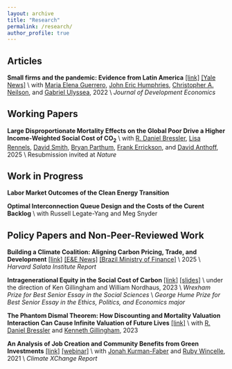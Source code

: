 ```yaml
---
layout: archive
title: "Research"
permalink: /research/
author_profile: true
---
```


## Articles

**Small firms and the pandemic: Evidence from Latin America** [[link]](https://www.sciencedirect.com/science/article/pii/S0304387821001358) [[Yale News]](https://egc.yale.edu/research/neilson-humphries-and-co-authors-examine-effect-government-covid-related-funding-small-businesses) \\
with [Maria Elena Guerrero](https://mariaelenaguer.github.io/), [John Eric Humphries](https://johnerichumphries.com/index.html), [Christopher A. Neilson](https://christopherneilson.github.io/), and [Gabriel Ulyssea](https://sites.google.com/view/gabriel-ulyssea), 2022 \\
*Journal of Development Economics* 

## Working Papers
**Large Disproportionate Mortality Effects on the Global Poor Drive a Higher Income-Weighted Social Cost of CO$_2$** \\
with [R. Daniel Bressler](https://rdanielbressler.com/), [Lisa Rennels](https://www.lisarennels.com/), [David Smith](https://www.linkedin.com/in/davidjsmithee/), [Bryan Parthum](https://www.bryanparthum.com/home), [Frank Errickson](https://frankerrickson.github.io/), and [David Anthoff](https://www.david-anthoff.com), 2025 \\
Resubmission invited at *Nature* 

## Work in Progress
**Labor Market Outcomes of the Clean Energy Transition**  

**Optimal Interconnection Queue Design and the Costs of the Curent Backlog** \\
with Russell Legate-Yang and Meg Snyder

## Policy Papers and Non-Peer-Reviewed Work
**Building a Climate Coalition: Aligning Carbon Pricing, Trade, and Development** [[link]](https://salatainstitute.harvard.edu/wp-content/uploads/2025/06/CCWG-FFD-Interim-Report-FINAL.pdf) [[E&E News]](https://subscriber.politicopro.com/article/eenews/2025/08/11/international-carbon-taxes-would-expand-under-climate-proposal-00501066) [[Brazil Ministry of Finance]](https://www.gov.br/fazenda/pt-br/assuntos/noticias/2025/julho/ministerio-da-fazenda-apresenta-ao-brics-e-a-europa-proposta-de-criacao-de-coalizacao-de-paises-para-integrar-mercados-regulados-de-carbono) \\
2025 \\
_Harvard Salata Institute Report_

**Intragenerational Equity in the Social Cost of Carbon** [[link]](https://naomishimberg.github.io/files/shimberg_thesis_final.pdf) [[slides]](https://naomishimberg.github.io/files/Thesis_Slides.pdf) \\
under the direction of Ken Gillingham and William Nordhaus, 2023 \\
_Wrexham Prize for Best Senior Essay in the Social Sciences_ \\
_George Hume Prize for Best Senior Essay in the Ethics, Politics, and Economics major_

**The Phantom Dismal Theorem: How Discounting and Mortality Valuation Interaction Can Cause Infinite Valuation of Future Lives** [[link]](https://papers.ssrn.com/sol3/papers.cfm?abstract_id=4534871) \\
with [R. Daniel Bressler](https://rdanielbressler.com/) and [Kenneth Gillingham](https://resources.environment.yale.edu/gillingham/), 2023 

**An Analysis of Job Creation and Community Benefits from Green Investments** [[link]](https://climate-xchange.org/wp-content/uploads/2018/08/Investing-in-a-Better-Massachusetts-An-Analysis-of-Job-Creation-and-Community-Benefits-from-Green-Investments_website.pdf) [[webinar]](https://vimeo.com/554842317) \\
with [Jonah Kurman-Faber](https://www.linkedin.com/in/jonahkf/) and [Ruby Wincelle](https://www.linkedin.com/in/rubywincele/), 2021 \\
*Climate XChange Report*



